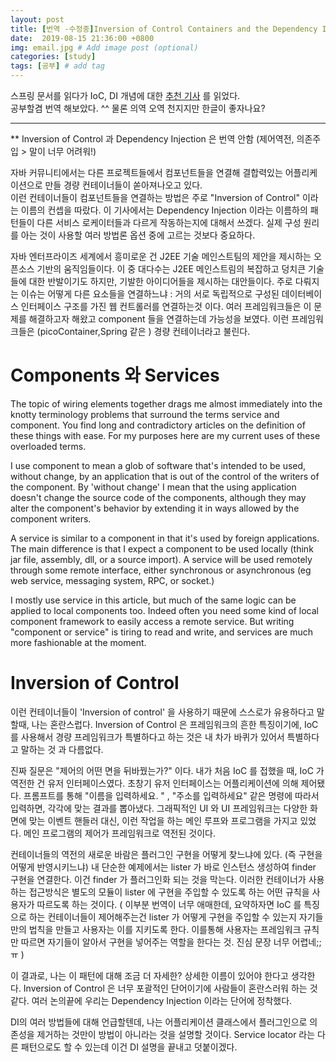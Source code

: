 ```yaml
---
layout: post
title: [번역 -수정중]Inversion of Control Containers and the Dependency Injection pattern
date:  2019-08-15 21:36:00 +0800
img: email.jpg # Add image post (optional)
categories: [study]
tags: [공부] # add tag
---
```


스프링 문서를 읽다가 IoC, DI 개념에 대한 [추천 기사](http://martinfowler.com/articles/injection.html) 를 읽었다.   
공부할겸 번역 해보았다. ^^ 물론 의역 오역 천지지만 한글이 좋자나요?  

-----
** Inversion of Control 과 Dependency Injection 은 번역 안함 (제어역전, 의존주입 > 말이 너무 어려워!)

자바 커뮤니티에서는 다른 프로젝트들에서  컴포넌트들을 연결해 결합력있는 어플리케이션으로 만들 경량 컨테이너들이 쏟아져나오고 있다.  
이런 컨테이너들이 컴포넌트들을 연결하는 방법은 주로  "Inversion of Control" 이라는  이름의 컨셉을 따랐다. 이 기사에서는 Dependency Injection 이라는 이름하의 패턴들이 다른 서비스 로케이터들과 다르게 작동하는지에 대해서 쓰겠다.  실제 구성 원리를 아는 것이 사용할 여러 방법론 옵션 중에 고르는 것보다 중요하다.


자바 엔터프라이즈 세계에서 흥미로운 건 J2EE 기술 메인스트팀의 제안을 제시하는 오픈소스 기반의 움직임들이다. 이 중 대다수는 J2EE 메인스트림의 복잡하고 덩치큰 기술들에 대한 반발이기도 하지만, 기발한 아이디어들을 제시하는 대안들이다. 주로 다뤄지는 이슈는  어떻게 다른 요소들을 연결하느냐 : 거의 서로 독립적으로 구성된 데이터베이스 인터페이스 구조를 가진 웹 컨트롤러를 연결하는것 이다. 여러 프레임워크들은 이 문제를 해결하고자 해왔고 component 들을 연결하는데 가능성을 보였다. 이런 프레임워크들은 (picoContainer,Spring 같은 ) 경량 컨테이너라고 불린다.  

# Components 와  Services
The topic of wiring elements together drags me almost immediately into the knotty terminology problems that surround the terms service and component. You find long and contradictory articles on the definition of these things with ease. For my purposes here are my current uses of these overloaded terms.

I use component to mean a glob of software that's intended to be used, without change, by an application that is out of the control of the writers of the component. By 'without change' I mean that the using application doesn't change the source code of the components, although they may alter the component's behavior by extending it in ways allowed by the component writers.

A service is similar to a component in that it's used by foreign applications. The main difference is that I expect a component to be used locally (think jar file, assembly, dll, or a source import). A service will be used remotely through some remote interface, either synchronous or asynchronous (eg web service, messaging system, RPC, or socket.)

I mostly use service in this article, but much of the same logic can be applied to local components too. Indeed often you need some kind of local component framework to easily access a remote service. But writing "component or service" is tiring to read and write, and services are much more fashionable at the moment.


# Inversion of Control


이런 컨테이너들이 'Inversion of control' 을 사용하기 때문에 스스로가 유용하다고 말할때, 나는 혼란스럽다. Inversion of Control 은 
 프레임워크의 흔한 특징이기에, IoC 를 사용해서 경량 프레임워크가 특별하다고 하는 것은 내 차가 바퀴가 있어서 특별하다고 말하는 것 과 다름없다.  

진짜 질문은 "제어의 어떤 면을 뒤바꿨는가?" 이다. 내가 처음  IoC 를 접했을 때,  IoC 가 역전한 건 유저 인터페이스였다. 초창기 유저 인터페이스는 어플리케이션에
 의해 제어됐다. 프롬프트를 통해 "이름을 입력하세요. " , "주소를 입력하세요" 같은 명령에 따라서 입력하면,  각각에 맞는 결과를 뽑아냈다. 그래픽적인 UI 와 UI 프레임워크는 다양한 화면에 맞는 이벤트 핸들러 대신, 이런 작업을 하는 메인 루프와 프로그램을 가지고 있었다. 메인 프로그램의 제어가 프레임워크로 역전된 것이다.  

컨테이너들의 역전의 새로운 바람은  플러그인 구현을 어떻게 찾느냐에 있다. (즉 구현을 어떻게 반영시키느냐)  내 단순한 예제에서는 lister 가 바로 인스턴스 생성하여 finder 구현을 연결한다.
 이건 finder 가 플러그인화 되는 것을 막는다. 이러한 컨테이너가 사용하는 접근방식은 별도의 모듈이 lister 에 구현을 주입할 수 있도록 하는 어떤 규칙을 사용자가 따르도록 하는 것이다. ( 이부분 번역이 너무 애매한데, 요약하자면 IoC 를 특징으로 하는 컨테이너들이 제어해주는건 lister 가 어떻게 구현을 주입할 수 있는지 자기들만의 법칙을 만들고 사용자는 이를 지키도록 한다. 이를통해 사용자는 프레임워크 규칙만 따르면 자기들이 알아서 구현을 넣어주는 역할을 한다는 것. 진심 문장 너무 어렵네;; ㅠ )  

 이 결과로, 나는 이 패턴에 대해 조금 더 자세한? 상세한 이름이 있어야 한다고 생각한다. Inversion of Control 은 너무 포괄적인 단어이기에 사람들이 혼란스러워 하는 것 같다. 여러 논의끝에 우리는 Dependency Injection 이라는 단어에 정착했다.   

DI의 여러 방법들에 대해 언급할텐데, 나는 어플리케이션 클래스에서 플러그인으로 의존성을 제거하는 것만이 방법이 아니라는 것을 설명할 것이다. Service locator 라는 다른 패턴으로도 할 수 있는데 이건 DI 설명을 끝내고 덧붙이겠다. 
